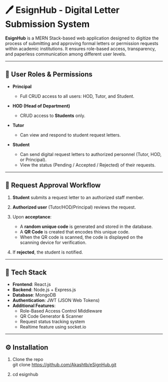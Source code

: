 # 🖊️ EsignHub - Digital Letter Submission System

**EsignHub** is a MERN Stack-based web application designed to digitize the process of submitting and approving formal letters or permission requests within academic institutions. It ensures role-based access, transparency, and paperless communication among different user levels.

---

## 👥 User Roles & Permissions

- **Principal**  
  - Full CRUD access to all users: HOD, Tutor, and Student.

- **HOD (Head of Department)**  
  - CRUD access to **Students** only.

- **Tutor**  
  - Can view and respond to student request letters.

- **Student**  
  - Can send digital request letters to authorized personnel (Tutor, HOD, or Principal).
  - View the status (Pending / Accepted / Rejected) of their requests.

---

## 🔄 Request Approval Workflow

1. **Student** submits a request letter to an authorized staff member.
2. **Authorized user** (Tutor/HOD/Principal) reviews the request.
3. Upon **acceptance**:
   - A **random unique code** is generated and stored in the database.
   - A **QR Code** is created that encodes this unique code.
   - When the QR code is scanned, the code is displayed on the scanning device for verification.

4. If **rejected**, the student is notified.


---

## 🚀 Tech Stack

- **Frontend**: React.js  
- **Backend**: Node.js + Express.js  
- **Database**: MongoDB  
- **Authentication**: JWT (JSON Web Tokens)  
- **Additional Features**:
  - Role-Based Access Control Middleware
  - QR Code Generator & Scanner
  - Request status tracking system
  - Realtime feature using socket.io

---

## ⚙️ Installation

1. Clone the repo  
   git clone https://github.com/Akashtb/eSignHub.git
   
3. cd esignhub
